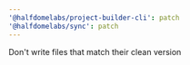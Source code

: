 ```yaml
---
'@halfdomelabs/project-builder-cli': patch
'@halfdomelabs/sync': patch
---
```


Don't write files that match their clean version

